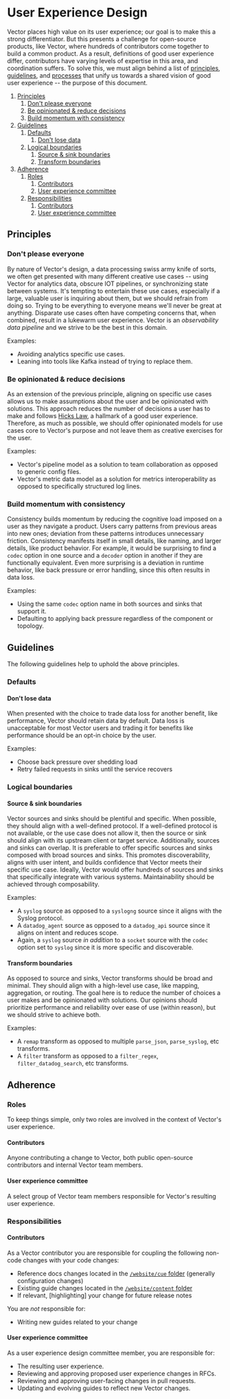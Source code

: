 # User Experience Design

Vector places high value on its user experience; our goal is to make this a
strong differentiator. But this presents a challenge for open-source products,
like Vector, where hundreds of contributors come together to build a common
product. As a result, definitions of good user experience differ, contributors
have varying levels of expertise in this area, and coordination suffers. To solve
this, we must align behind a list of [principles](#principles),
[guidelines](#guidelines), and [processes](#processes) that unify us towards a
shared vision of good user experience -- the purpose of this document.

<!-- MarkdownTOC autolink="true" style="ordered" indent="   " -->

1. [Principles](#principles)
   1. [Don't please everyone](#dont-please-everyone)
   1. [Be opinionated & reduce decisions](#be-opinionated--reduce-decisions)
   1. [Build momentum with consistency](#build-momentum-with-consistency)
1. [Guidelines](#guidelines)
   1. [Defaults](#defaults)
      1. [Don't lose data](#dont-lose-data)
   1. [Logical boundaries](#logical-boundaries)
      1. [Source & sink boundaries](#source--sink-boundaries)
      1. [Transform boundaries](#transform-boundaries)
1. [Adherence](#adherence)
   1. [Roles](#roles)
      1. [Contributors](#contributors)
      1. [User experience committee](#user-experience-committee)
   1. [Responsibilities](#responsibilities)
      1. [Contributors](#contributors-1)
      1. [User experience committee](#user-experience-committee-1)

<!-- /MarkdownTOC -->

## Principles

### Don't please everyone

By nature of Vector's design, a data processing swiss army knife of sorts,
we often get presented with many different creative use cases -- using Vector
for analytics data, obscure IOT pipelines, or synchronizing state between
systems. It's tempting to entertain these use cases, especially if a large,
valuable user is inquiring about them, but we should refrain from doing so.
Trying to be everything to everyone means we'll never be great at anything.
Disparate use cases often have competing concerns that, when combined, result
in a lukewarm user experience. Vector is an _observability data pipeline_ and
we strive to be the best in this domain.

Examples:

* Avoiding analytics specific use cases.
* Leaning into tools like Kafka instead of trying to replace them.

### Be opinionated & reduce decisions

As an extension of the previous principle, aligning on specific use cases
allows us to make assumptions about the user and be opinionated with solutions.
This approach reduces the number of decisions a user has to make and follows
[Hicks Law], a hallmark of a good user experience. Therefore, as much as
possible, we should offer opinionated models for use cases core to Vector's
purpose and not leave them as creative exercises for the user.

Examples:

* Vector's pipeline model as a solution to team collaboration as opposed to
  generic config files.
* Vector's metric data model as a solution for metrics interoperability as
  opposed to specifically structured log lines.

### Build momentum with consistency

Consistency builds momentum by reducing the cognitive load imposed on a user
as they navigate a product. Users carry patterns from previous areas into new
ones; deviation from these patterns introduces unnecessary friction. Consistency
manifests itself in small details, like naming, and larger details, like product
behavior. For example, it would be surprising to find a `codec` option in one
source and a `decoder` option in another if they are functionally equivalent.
Even more surprising is a deviation in runtime behavior, like back pressure or
error handling, since this often results in data loss.

Examples:

* Using the same `codec` option name in both sources and sinks that support it.
* Defaulting to applying back pressure regardless of the component or topology.

## Guidelines

The following guidelines help to uphold the above principles.

### Defaults

#### Don't lose data

When presented with the choice to trade data loss for another benefit, like
performance, Vector should retain data by default. Data loss is unacceptable
for most Vector users and trading it for benefits like performance should be
an opt-in choice by the user.

Examples:

* Choose back pressure over shedding load
* Retry failed requests in sinks until the service recovers

### Logical boundaries

#### Source & sink boundaries

Vector sources and sinks should be plentiful and specific. When possible, they
should align with a well-defined protocol. If a well-defined protocol is not
available, or the use case does not allow it, then the source or sink should
align with its upstream client or target service. Additionally, sources and
sinks can overlap. It is preferable to offer specific sources and sinks composed
with broad sources and sinks. This promotes discoverability, aligns with user
intent, and builds confidence that Vector meets their specific use case.
Ideally, Vector would offer hundreds of sources and sinks that specifically
integrate with various systems. Maintainability should be achieved through
composability.

Examples:

* A `syslog` source as opposed to a `syslogng` source since it aligns with the
  Syslog protocol.
* A `datadog_agent` source as opposed to a `datadog_api` source since it aligns
  on intent and reduces scope.
* Again, a `syslog` source _in addition_ to a `socket` source with the `codec`
  option set to `syslog` since it is more specific and discoverable.

#### Transform boundaries

As opposed to source and sinks, Vector transforms should be broad and minimal.
They should align with a high-level use case, like mapping, aggregation, or
routing. The goal here is to reduce the number of choices a user makes and
be opinionated with solutions. Our opinions should prioritize performance and
reliability over ease of use (within reason), but we should strive to achieve
both.

Examples:

* A `remap` transform as opposed to multiple `parse_json`, `parse_syslog`, etc
  transforms.
* A `filter` transform as opposed to a `filter_regex`, `filter_datadog_search`,
  etc transforms.

## Adherence

### Roles

To keep things simple, only two roles are involved in the context of Vector's
user experience.

#### Contributors

Anyone contributing a change to Vector, both public open-source contributors
and internal Vector team members.

#### User experience committee

A select group of Vector team members responsible for Vector's resulting user
experience.

### Responsibilities

#### Contributors

As a Vector contributor you are responsible for coupling the following non-code
changes with your code changes:

* Reference docs changes located in the [`/website/cue` folder](../website/cue)
  (generally configuration changes)
* Existing guide changes located in the [`/website/content` folder](../website/content)
* If relevant, [highlighting] your change for future release notes

You are _not_ responsible for:

* Writing new guides related to your change

#### User experience committee

As a user experience design committee member, you are responsible for:

* The resulting user experience.
* Reviewing and approving proposed user experience changes in RFCs.
* Reviewing and approving user-facing changes in pull requests.
* Updating and evolving guides to reflect new Vector changes.

[Hicks Law]: https://en.wikipedia.org/wiki/Hick%27s_law
